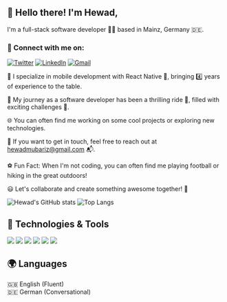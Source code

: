 ## 👋 Hello there! I'm Hewad,

I'm a full-stack software developer 👨‍💻 based in Mainz, Germany 🇩🇪.

### 🔗 Connect with me on:
[![Twitter](https://img.shields.io/badge/Twitter-%231DA1F2.svg?style=for-the-badge&logo=X&logoColor=white&color=black)](https://twitter.com/hewad_mubariz) 
[![LinkedIn](https://img.shields.io/badge/linkedin-%230077B5.svg?style=for-the-badge&logo=linkedin&logoColor=white)](https://www.linkedin.com/in/hewad-mubariz/) 
[![Gmail](https://img.shields.io/badge/Gmail-D14836?style=for-the-badge&logo=gmail&logoColor=white)](mailto:hewadmubariz@gmail.com)

💼 I specialize in mobile development with React Native 📱, bringing 4️⃣ years of experience to the table.

🚀 My journey as a software developer has been a thrilling ride 🎢, filled with exciting challenges 💪.

🌐 You can often find me working on some cool projects or exploring new technologies.

📧 If you want to get in touch, feel free to reach out at hewadmubariz@gmail.com 📬.

⚽️ Fun Fact: When I'm not coding, you can often find me playing football or hiking in the great outdoors!

😃 Let's collaborate and create something awesome together! 🤝

![Hewad's GitHub stats](https://github-readme-stats.vercel.app/api?username=hewad-mubariz&show_icons=true&theme=radical)
![Top Langs](https://github-readme-stats.vercel.app/api/top-langs/?username=hewad-mubariz&layout=compact)

## 🔧 Technologies & Tools
[![](https://img.shields.io/badge/javascript-%23323330.svg?style=for-the-badge&logo=javascript&logoColor=%23F7DF1E)](https://developer.mozilla.org/en-US/docs/Web/JavaScript) 
[![](https://img.shields.io/badge/typescript-%23007ACC.svg?style=for-the-badge&logo=typescript&logoColor=white)](https://www.typescriptlang.org/) 
[![](https://img.shields.io/badge/node.js-6DA55F?style=for-the-badge&logo=node.js&logoColor=white)](https://nodejs.org/) 
[![](https://img.shields.io/badge/react-%2320232a.svg?style=for-the-badge&logo=react&logoColor=%2361DAFB)](https://reactjs.org/) 
[![](https://img.shields.io/badge/react_native-%2320232a.svg?style=for-the-badge&logo=react&logoColor=%2361DAFB)](https://reactnative.dev/) 
[![](https://img.shields.io/badge/vuejs-%2335495e.svg?style=for-the-badge&logo=vuedotjs&logoColor=%234FC08D)](https://vuejs.org/)

## 🌍 Languages
🇬🇧 English (Fluent)  
🇩🇪 German (Conversational)
